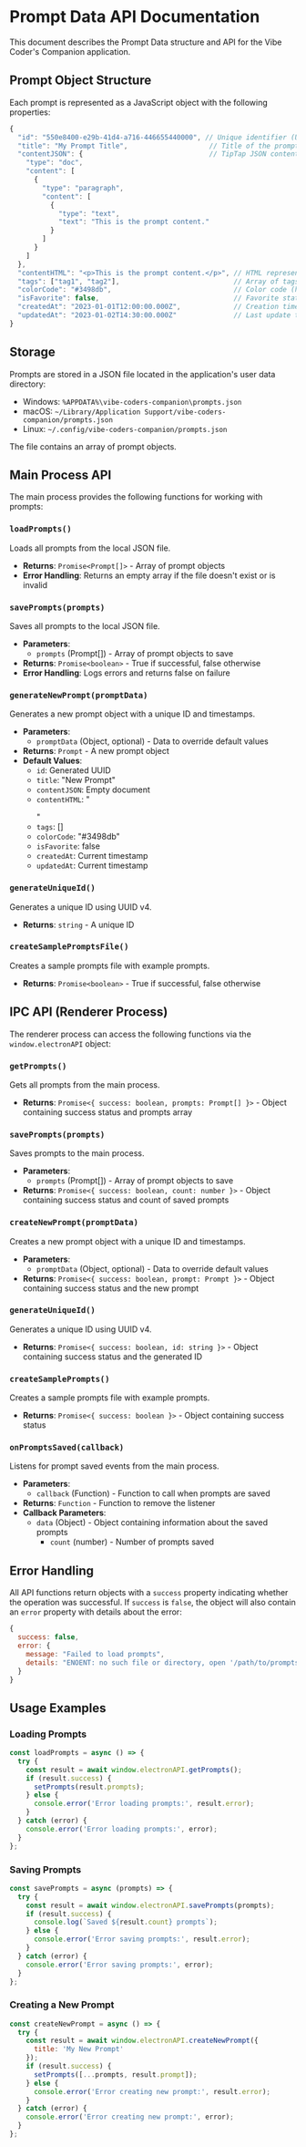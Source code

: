 # Prompt Data API Documentation

This document describes the Prompt Data structure and API for the Vibe Coder's Companion application.

## Prompt Object Structure

Each prompt is represented as a JavaScript object with the following properties:

```javascript
{
  "id": "550e8400-e29b-41d4-a716-446655440000", // Unique identifier (UUID)
  "title": "My Prompt Title",                    // Title of the prompt
  "contentJSON": {                               // TipTap JSON content
    "type": "doc",
    "content": [
      {
        "type": "paragraph",
        "content": [
          {
            "type": "text",
            "text": "This is the prompt content."
          }
        ]
      }
    ]
  },
  "contentHTML": "<p>This is the prompt content.</p>", // HTML representation
  "tags": ["tag1", "tag2"],                            // Array of tags
  "colorCode": "#3498db",                              // Color code (hex)
  "isFavorite": false,                                 // Favorite status
  "createdAt": "2023-01-01T12:00:00.000Z",             // Creation timestamp
  "updatedAt": "2023-01-02T14:30:00.000Z"              // Last update timestamp
}
```

## Storage

Prompts are stored in a JSON file located in the application's user data directory:

- Windows: `%APPDATA%\vibe-coders-companion\prompts.json`
- macOS: `~/Library/Application Support/vibe-coders-companion/prompts.json`
- Linux: `~/.config/vibe-coders-companion/prompts.json`

The file contains an array of prompt objects.

## Main Process API

The main process provides the following functions for working with prompts:

### `loadPrompts()`

Loads all prompts from the local JSON file.

- **Returns**: `Promise<Prompt[]>` - Array of prompt objects
- **Error Handling**: Returns an empty array if the file doesn't exist or is invalid

### `savePrompts(prompts)`

Saves all prompts to the local JSON file.

- **Parameters**:
  - `prompts` (Prompt[]) - Array of prompt objects to save
- **Returns**: `Promise<boolean>` - True if successful, false otherwise
- **Error Handling**: Logs errors and returns false on failure

### `generateNewPrompt(promptData)`

Generates a new prompt object with a unique ID and timestamps.

- **Parameters**:
  - `promptData` (Object, optional) - Data to override default values
- **Returns**: `Prompt` - A new prompt object
- **Default Values**:
  - `id`: Generated UUID
  - `title`: "New Prompt"
  - `contentJSON`: Empty document
  - `contentHTML`: "<p></p>"
  - `tags`: []
  - `colorCode`: "#3498db"
  - `isFavorite`: false
  - `createdAt`: Current timestamp
  - `updatedAt`: Current timestamp

### `generateUniqueId()`

Generates a unique ID using UUID v4.

- **Returns**: `string` - A unique ID

### `createSamplePromptsFile()`

Creates a sample prompts file with example prompts.

- **Returns**: `Promise<boolean>` - True if successful, false otherwise

## IPC API (Renderer Process)

The renderer process can access the following functions via the `window.electronAPI` object:

### `getPrompts()`

Gets all prompts from the main process.

- **Returns**: `Promise<{ success: boolean, prompts: Prompt[] }>` - Object containing success status and prompts array

### `savePrompts(prompts)`

Saves prompts to the main process.

- **Parameters**:
  - `prompts` (Prompt[]) - Array of prompt objects to save
- **Returns**: `Promise<{ success: boolean, count: number }>` - Object containing success status and count of saved prompts

### `createNewPrompt(promptData)`

Creates a new prompt object with a unique ID and timestamps.

- **Parameters**:
  - `promptData` (Object, optional) - Data to override default values
- **Returns**: `Promise<{ success: boolean, prompt: Prompt }>` - Object containing success status and the new prompt

### `generateUniqueId()`

Generates a unique ID using UUID v4.

- **Returns**: `Promise<{ success: boolean, id: string }>` - Object containing success status and the generated ID

### `createSamplePrompts()`

Creates a sample prompts file with example prompts.

- **Returns**: `Promise<{ success: boolean }>` - Object containing success status

### `onPromptsSaved(callback)`

Listens for prompt saved events from the main process.

- **Parameters**:
  - `callback` (Function) - Function to call when prompts are saved
- **Returns**: `Function` - Function to remove the listener
- **Callback Parameters**:
  - `data` (Object) - Object containing information about the saved prompts
    - `count` (number) - Number of prompts saved

## Error Handling

All API functions return objects with a `success` property indicating whether the operation was successful. If `success` is `false`, the object will also contain an `error` property with details about the error:

```javascript
{
  success: false,
  error: {
    message: "Failed to load prompts",
    details: "ENOENT: no such file or directory, open '/path/to/prompts.json'"
  }
}
```

## Usage Examples

### Loading Prompts

```javascript
const loadPrompts = async () => {
  try {
    const result = await window.electronAPI.getPrompts();
    if (result.success) {
      setPrompts(result.prompts);
    } else {
      console.error('Error loading prompts:', result.error);
    }
  } catch (error) {
    console.error('Error loading prompts:', error);
  }
};
```

### Saving Prompts

```javascript
const savePrompts = async (prompts) => {
  try {
    const result = await window.electronAPI.savePrompts(prompts);
    if (result.success) {
      console.log(`Saved ${result.count} prompts`);
    } else {
      console.error('Error saving prompts:', result.error);
    }
  } catch (error) {
    console.error('Error saving prompts:', error);
  }
};
```

### Creating a New Prompt

```javascript
const createNewPrompt = async () => {
  try {
    const result = await window.electronAPI.createNewPrompt({
      title: 'My New Prompt'
    });
    if (result.success) {
      setPrompts([...prompts, result.prompt]);
    } else {
      console.error('Error creating new prompt:', result.error);
    }
  } catch (error) {
    console.error('Error creating new prompt:', error);
  }
};
```
